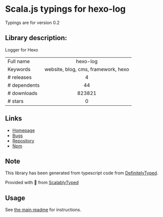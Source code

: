 
# Scala.js typings for hexo-log

Typings are for version 0.2

## Library description:
Logger for Hexo

|                    |                 |
| ------------------ | :-------------: |
| Full name          | hexo-log |
| Keywords           | website, blog, cms, framework, hexo |
| # releases         | 4 |
| # dependents       | 44 |
| # downloads        | 823821 |
| # stars            | 0 |

## Links
- [Homepage](http://hexo.io/)
- [Bugs](https://github.com/hexojs/hexo-log/issues)
- [Repository](https://github.com/hexojs/hexo-log)
- [Npm](https://www.npmjs.com/package/hexo-log)
    


## Note
This library has been generated from typescript code from [DefinitelyTyped](https://definitelytyped.org).

Provided with :purple_heart: from [ScalablyTyped](https://github.com/oyvindberg/ScalablyTyped)

## Usage
See [the main readme](../../readme.md) for instructions.


